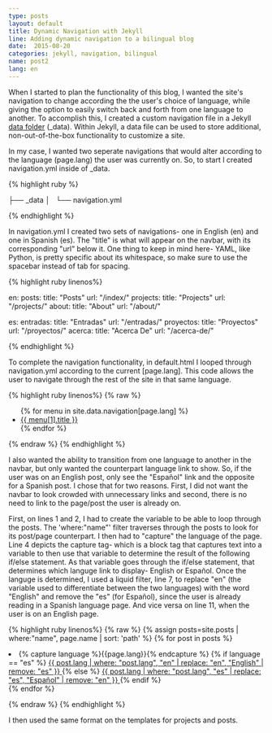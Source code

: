 ```yaml
---
type: posts
layout: default
title: Dynamic Navigation with Jekyll
line: Adding dynamic navigation to a bilingual blog
date:  2015-08-20 
categories: jekyll, navigation, bilingual 
name: post2
lang: en
---
```


When I started to plan the functionality of this blog, I wanted the site's navigation to change according the the user's choice of language, while giving the option to easily switch back and forth from one language to another. To accomplish this, I created a custom navigation file in a Jekyll <html><a href="http://jekyllrb.com/docs/datafiles/" target="_blank"> data folder</a></html> (_data). Within Jekyll, a data file can be used to store additional, non-out-of-the-box functionality to customize a site. 

In my case, I wanted two seperate navigations that would alter according to the language (page.lang) the user was currently on. So, to start I created navigation.yml inside of _data.

{% highlight ruby %}

├── _data
│   └── navigation.yml

{% endhighlight %}

In navigation.yml I created two sets of navigations- one in English (en) and one in Spanish (es). The "title" is what will appear on the navbar, with its corresponding "url" below it. One thing to keep in mind here- YAML, like Python, is pretty specific about its whitespace, so make sure to use the spacebar instead of tab for spacing. 

{% highlight ruby linenos%}

en:
  posts:
    title: "Posts"
    url: "/index/"
  projects:
    title: "Projects"
    url: "/projects/"
  about:
    title: "About"
    url: "/about/"

es:
  entradas: 
    title: "Entradas"
    url: "/entradas/"
  proyectos:
    title: "Proyectos"
    url: "/proyectos/"
  acerca:
    title: "Acerca De"
    url: "/acerca-de/"

{% endhighlight %}

To complete the navigation functionality, in default.html I looped through navigation.yml according to the current [page.lang]. This code allows the user to navigate through the rest of the site in that same language.

{% highlight ruby linenos%}
{% raw %}
            
<ul class="nav navbar-nav pull-right">
    {% for menu in site.data.navigation[page.lang] %}
    <li class="list-inline">
    	<a href="{{ menu[1].url }}">{{ menu[1].title }}</a>
    </li>
    {% endfor %}
</ul>

{% endraw %}
{% endhighlight %}

I also wanted the ability to transition from one language to another in the navbar, but only wanted the counterpart language link to show. So, if the user was on an English post, only see the "Español" link and the opposite for a Spanish post. I chose that for two reasons. First, I did not want the navbar to look crowded with unnecessary links and second, there is no need to link to the page/post the user is already on.     	

First, on lines 1 and 2, I had to create the variable to be able to loop through the posts. The 'where:"name"' filter traverses through the posts to look for its post/page counterpart. I then had to "capture" the language of the page. Line 4 depicts the capture tag- which is a block tag that captures text into a variable to then use that variable to determine the result of the following if/else statement. As that variable goes through the if/else statement, that determines which languge link to display- English or Español. Once the languge is determined, I used a liquid filter, line 7, to replace "en" (the variable used to differentiate between the two languages) with the word "English" and remove the "es" (for Español), since the user is already reading in a Spanish language page. And vice versa on line 11, when the user is on an English page. 

{% highlight ruby linenos%}
{% raw %}
    {% assign posts=site.posts | where:"name", page.name | sort: 'path' %} 
    {% for post in posts %}
    <li class="lang">
        {% capture language %}{{page.lang}}{% endcapture %} 
        {% if language == "es" %}
        	<a href="{{ post.url }}" class="{{ post.lang }}">
        		{{ post.lang | where: "post.lang", "en" | replace: "en", "English" | remove: "es" }}
        	</a> 
        {% else %}
        	<a href="{{ post.url }}" class="{{ post.lang }}">
        		{{ post.lang | where: "post.lang", "es" | replace: "es", "Español" | remove: "en" }}
        	</a> 
        {% endif %}
    </li>
    {% endfor %}
</ul>

{% endraw %}
{% endhighlight %}   

I then used the same format on the templates for projects and posts.


